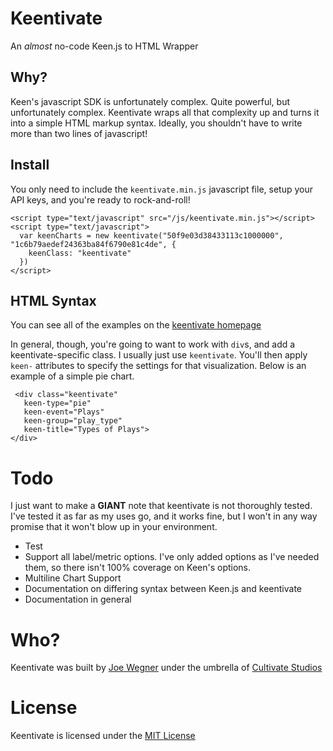 # Keentivate
An _almost_ no-code Keen.js to HTML Wrapper

## Why?
Keen's javascript SDK is unfortunately complex.  Quite powerful, but unfortunately complex.  Keentivate wraps all that complexity up and turns it into a simple HTML markup syntax.  Ideally, you shouldn't have to write more than two lines of javascript!

## Install
You only need to include the `keentivate.min.js` javascript file, setup your API keys, and you're ready to rock-and-roll!

```
<script type="text/javascript" src="/js/keentivate.min.js"></script>
<script type="text/javascript">
  var keenCharts = new keentivate("50f9e03d38433113c1000000", "1c6b79aedef24363ba84f6790e81c4de", {
    keenClass: "keentivate"
  })
</script>
```

## HTML Syntax

You can see all of the examples on the [keentivate homepage](http://cultivatestudios.github.io/keentivate/)

In general, though, you're going to want to work with `div`s, and add a keentivate-specific class.  I usually just use `keentivate`.  You'll then apply `keen-` attributes to specify the settings for that visualization.  Below is an example of a simple pie chart.

```
 <div class="keentivate"
   keen-type="pie"
   keen-event="Plays"
   keen-group="play_type"
   keen-title="Types of Plays">
</div>
```

# Todo

I just want to make a **GIANT** note that keentivate is not thoroughly tested.  I've tested it as far as my uses go, and it works fine, but I won't in any way promise that it won't blow up in your environment.

- Test
- Support all label/metric options.  I've only added options as I've needed them, so there isn't 100% coverage on Keen's options.
- Multiline Chart Support
- Documentation on differing syntax between Keen.js and keentivate
- Documentation in general

# Who?
Keentivate was built by [Joe Wegner](http://www.wegnerdesign.com) under the umbrella of [Cultivate Studios](http://www.cultivatestudios.com)

# License

Keentivate is licensed under the [MIT License](http://opensource.org/licenses/MIT)
